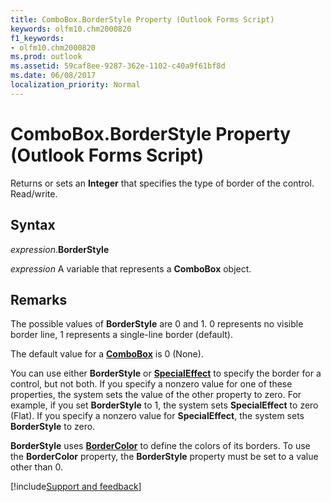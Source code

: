 ```yaml
---
title: ComboBox.BorderStyle Property (Outlook Forms Script)
keywords: olfm10.chm2000820
f1_keywords:
- olfm10.chm2000820
ms.prod: outlook
ms.assetid: 59caf8ee-9287-362e-1102-c40a9f61bf8d
ms.date: 06/08/2017
localization_priority: Normal
---
```



# ComboBox.BorderStyle Property (Outlook Forms Script)

Returns or sets an  **Integer** that specifies the type of border of the control. Read/write.


## Syntax

_expression_.**BorderStyle**

_expression_ A variable that represents a  **ComboBox** object.


## Remarks

The possible values of  **BorderStyle** are 0 and 1. 0 represents no visible border line, 1 represents a single-line border (default).

The default value for a  **[ComboBox](Outlook.combobox.md)** is 0 (None).

You can use either  **BorderStyle** or **[SpecialEffect](Outlook.combobox.specialeffect.md)** to specify the border for a control, but not both. If you specify a nonzero value for one of these properties, the system sets the value of the other property to zero. For example, if you set **BorderStyle** to 1, the system sets **SpecialEffect** to zero (Flat). If you specify a nonzero value for **SpecialEffect**, the system sets  **BorderStyle** to zero.

 **BorderStyle** uses **[BorderColor](Outlook.combobox.bordercolor.md)** to define the colors of its borders. To use the **BorderColor** property, the **BorderStyle** property must be set to a value other than 0.

[!include[Support and feedback](~/includes/feedback-boilerplate.md)]